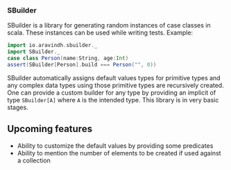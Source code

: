 ### SBuilder
SBuilder is a library for generating random instances of case classes in scala. These instances can be used while writing tests. Example:

``` scala
import io.aravindh.sbuilder._
import SBuilder._
case class Person(name:String, age:Int)
assert(SBuilder[Person].build === Person("", 0))
```

SBuilder automatically assigns default values types for primitive types and any complex data types using those primitive types are recursively created. One
can provide a custom builder for any type by providing an implicit of type `SBuilder[A]` where `A` is the intended type. This library is in very basic stages. 
 
 ## Upcoming features
 * Ability to customize the default values by providing some predicates
 * Ability to mention the number of elements to be created if used against a collection